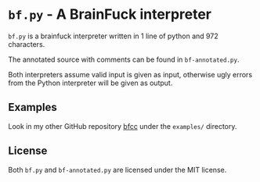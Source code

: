 # `bf.py` - A BrainFuck interpreter

`bf.py` is a brainfuck interpreter written in 1 line of python and 972 characters.

The annotated source with comments can be found in `bf-annotated.py`.

Both interpreters assume valid input is given as input, otherwise ugly errors from the Python interpreter will be given as output.

## Examples

Look in my other GitHub repository [bfcc](https://github.com/dc03/bfcc) under the `examples/` directory.

## License

Both `bf.py` and `bf-annotated.py` are licensed under the MIT license.
